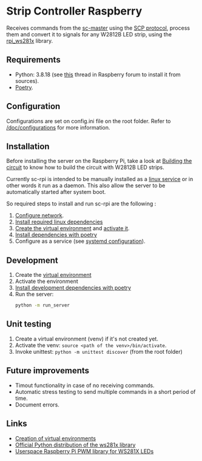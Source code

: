 # Strip Controller Raspberry

Receives commands from the [sc-master](https://github.com/brunopk/sc-master) using the [SCP protocol](/doc/protocol.md), process them and convert it to signals for any W2812B LED strip, using the [rpi_ws281x](http://github.com/richardghirst/rpi_ws281x) library.

## Requirements

- Python: 3.8.18 (see [this](https://forums.raspberrypi.com/viewtopic.php?t=291158) thread in Raspberry forum to install it from sources).
- [Poetry](doc/poetry.md).

## Configuration

Configurations are set on config.ini file on the root folder. Refer to [/doc/configurations](/doc/configurations.md) for more information.

## Installation

Before installing the server on the Raspberry Pi, take a look at [Building the circuit](/doc/circuit.md) to know how to build the circuit with W2812B LED strips.

Currently sc-rpi is intended to be manually installed as a [linux service](https://www.liquidweb.com/kb/what-is-systemctl-an-in-depth-overview/#managing-services) or in other words it run as a daemon. This also allow the server to be automatically started after system boot.

So required steps to install and run sc-rpi are the following :

1. [Configure network](/doc/network_configuration.md).
2. [Install required linux dependencies](/doc/required_linux_dependencies.md)
3. [Create the virtual environment](/doc/virtual_environments.md#creating-virtual-environments) and [activate it](/doc/virtual_environments.md#activating-the-environment).
4. [Install dependencies with poetry](/doc/poetry.md#installing-dependencies)
5. Configure as a service (see [systemd configuration](/doc/systemd_configuration.md)).


## Development

1. Create the [virtual environment](/doc/virtual_environments.md)
2. Activate the environment
3. [Install development dependencies with poetry](/doc/poetry.md)
4. Run the server:
    ```bash
    python -m run_server
    ```

## Unit testing

1. Create a virtual environment (venv) if it's not created yet.
2. Activate the venv: `source <path of the venv>/bin/activate`.
3. Invoke unittest: `python -m unittest discover` (from the root folder)

## Future improvements

- Timout functionality in case of no receiving commands.
- Automatic stress testing to send multiple commands in a short period of time.
- Document errors.

## Links

- [Creation of virtual environments](https://docs.python.org/3/library/venv.html)
- [Official Python distribution of the ws281x library](https://github.com/rpi-ws281x/rpi-ws281x-python)
- [Userspace Raspberry Pi PWM library for WS281X LEDs](http://github.com/richardghirst/rpi_ws281x)
